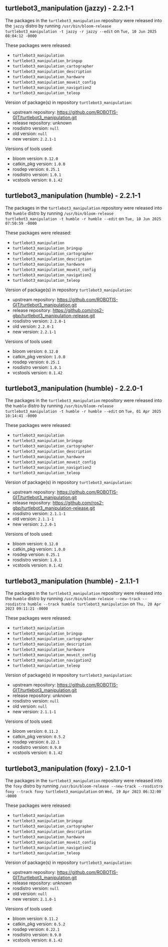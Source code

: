 ## turtlebot3_manipulation (jazzy) - 2.2.1-1

The packages in the `turtlebot3_manipulation` repository were released into the `jazzy` distro by running `/usr/bin/bloom-release turtlebot3_manipulation -t jazzy -r jazzy --edit` on `Tue, 10 Jun 2025 08:04:12 -0000`

These packages were released:
- `turtlebot3_manipulation`
- `turtlebot3_manipulation_bringup`
- `turtlebot3_manipulation_cartographer`
- `turtlebot3_manipulation_description`
- `turtlebot3_manipulation_hardware`
- `turtlebot3_manipulation_moveit_config`
- `turtlebot3_manipulation_navigation2`
- `turtlebot3_manipulation_teleop`

Version of package(s) in repository `turtlebot3_manipulation`:

- upstream repository: https://github.com/ROBOTIS-GIT/turtlebot3_manipulation.git
- release repository: unknown
- rosdistro version: `null`
- old version: `null`
- new version: `2.2.1-1`

Versions of tools used:

- bloom version: `0.12.0`
- catkin_pkg version: `1.0.0`
- rosdep version: `0.25.1`
- rosdistro version: `1.0.1`
- vcstools version: `0.1.42`


## turtlebot3_manipulation (humble) - 2.2.1-1

The packages in the `turtlebot3_manipulation` repository were released into the `humble` distro by running `/usr/bin/bloom-release turtlebot3_manipulation -t humble -r humble --edit` on `Tue, 10 Jun 2025 07:50:59 -0000`

These packages were released:
- `turtlebot3_manipulation`
- `turtlebot3_manipulation_bringup`
- `turtlebot3_manipulation_cartographer`
- `turtlebot3_manipulation_description`
- `turtlebot3_manipulation_hardware`
- `turtlebot3_manipulation_moveit_config`
- `turtlebot3_manipulation_navigation2`
- `turtlebot3_manipulation_teleop`

Version of package(s) in repository `turtlebot3_manipulation`:

- upstream repository: https://github.com/ROBOTIS-GIT/turtlebot3_manipulation.git
- release repository: https://github.com/ros2-gbp/turtlebot3_manipulation-release.git
- rosdistro version: `2.2.0-1`
- old version: `2.2.0-1`
- new version: `2.2.1-1`

Versions of tools used:

- bloom version: `0.12.0`
- catkin_pkg version: `1.0.0`
- rosdep version: `0.25.1`
- rosdistro version: `1.0.1`
- vcstools version: `0.1.42`


## turtlebot3_manipulation (humble) - 2.2.0-1

The packages in the `turtlebot3_manipulation` repository were released into the `humble` distro by running `/usr/bin/bloom-release turtlebot3_manipulation -t humble -r humble --edit` on `Tue, 01 Apr 2025 10:14:41 -0000`

These packages were released:
- `turtlebot3_manipulation`
- `turtlebot3_manipulation_bringup`
- `turtlebot3_manipulation_cartographer`
- `turtlebot3_manipulation_description`
- `turtlebot3_manipulation_hardware`
- `turtlebot3_manipulation_moveit_config`
- `turtlebot3_manipulation_navigation2`
- `turtlebot3_manipulation_teleop`

Version of package(s) in repository `turtlebot3_manipulation`:

- upstream repository: https://github.com/ROBOTIS-GIT/turtlebot3_manipulation.git
- release repository: https://github.com/ros2-gbp/turtlebot3_manipulation-release.git
- rosdistro version: `2.1.1-1`
- old version: `2.1.1-1`
- new version: `2.2.0-1`

Versions of tools used:

- bloom version: `0.12.0`
- catkin_pkg version: `1.0.0`
- rosdep version: `0.25.1`
- rosdistro version: `1.0.1`
- vcstools version: `0.1.42`


## turtlebot3_manipulation (humble) - 2.1.1-1

The packages in the `turtlebot3_manipulation` repository were released into the `humble` distro by running `/usr/bin/bloom-release --new-track --rosdistro humble --track humble turtlebot3_manipulation` on `Thu, 20 Apr 2023 09:11:21 -0000`

These packages were released:
- `turtlebot3_manipulation`
- `turtlebot3_manipulation_bringup`
- `turtlebot3_manipulation_cartographer`
- `turtlebot3_manipulation_description`
- `turtlebot3_manipulation_hardware`
- `turtlebot3_manipulation_moveit_config`
- `turtlebot3_manipulation_navigation2`
- `turtlebot3_manipulation_teleop`

Version of package(s) in repository `turtlebot3_manipulation`:

- upstream repository: https://github.com/ROBOTIS-GIT/turtlebot3_manipulation.git
- release repository: unknown
- rosdistro version: `null`
- old version: `null`
- new version: `2.1.1-1`

Versions of tools used:

- bloom version: `0.11.2`
- catkin_pkg version: `0.5.2`
- rosdep version: `0.22.1`
- rosdistro version: `0.9.0`
- vcstools version: `0.1.42`


## turtlebot3_manipulation (foxy) - 2.1.0-1

The packages in the `turtlebot3_manipulation` repository were released into the `foxy` distro by running `/usr/bin/bloom-release --new-track --rosdistro foxy --track foxy turtlebot3_manipulation` on `Wed, 19 Apr 2023 06:32:00 -0000`

These packages were released:
- `turtlebot3_manipulation`
- `turtlebot3_manipulation_bringup`
- `turtlebot3_manipulation_cartographer`
- `turtlebot3_manipulation_description`
- `turtlebot3_manipulation_hardware`
- `turtlebot3_manipulation_moveit_config`
- `turtlebot3_manipulation_navigation2`
- `turtlebot3_manipulation_teleop`

Version of package(s) in repository `turtlebot3_manipulation`:

- upstream repository: https://github.com/ROBOTIS-GIT/turtlebot3_manipulation.git
- release repository: unknown
- rosdistro version: `null`
- old version: `null`
- new version: `2.1.0-1`

Versions of tools used:

- bloom version: `0.11.2`
- catkin_pkg version: `0.5.2`
- rosdep version: `0.22.1`
- rosdistro version: `0.9.0`
- vcstools version: `0.1.42`


